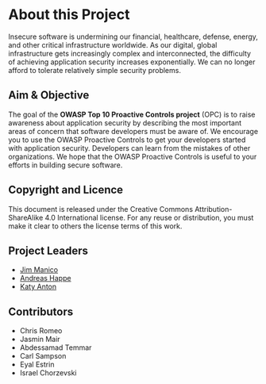 # About this Project

Insecure software is undermining our financial, healthcare, defense, energy, and other critical infrastructure worldwide. As our digital, global infrastructure gets increasingly complex and interconnected, the difficulty of achieving application security increases exponentially. We can no longer afford to tolerate relatively simple security problems.

## Aim & Objective

The goal of the **OWASP Top 10 Proactive Controls project** (OPC) is to raise awareness about application security by describing the most important areas of concern that software developers must be aware of. We encourage you to use the OWASP Proactive Controls to get your developers started with application security. Developers can learn from the mistakes of other organizations. We hope that the OWASP Proactive Controls is useful to your efforts in building secure software.

## Copyright and Licence

This document is released under the Creative Commons Attribution-ShareAlike 4.0 International license. For any reuse or distribution, you must make it clear to others the license terms of this work.

## Project Leaders  

* [Jim Manico](mailto:jim.manico@owasp.org) 
* [Andreas Happe](mailto:andreas.happe@owasp.org)
* [Katy Anton ](mailto:katy.anton@owasp.org)
 
## Contributors

* Chris Romeo 
* Jasmin Mair
* Abdessamad Temmar
* Carl Sampson
* Eyal Estrin
* Israel Chorzevski
